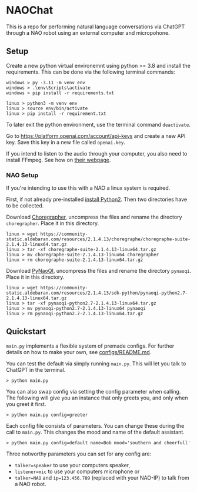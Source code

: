 # NAOChat

This is a repo for performing natural language conversations via ChatGPT through a NAO robot using an external computer and micropohone.

## Setup

Create a new python virtual environemnt using python >= 3.8 and install the requirements. This can be done via the following terminal commands:
```
windows > py -3.11 -m venv env
windows > .\env\Scripts\activate
windows > pip install -r requirements.txt

linux > python3 -m venv env
linux > source env/bin/activate
linux > pip install -r requirement.txt
```

To later exit the python environment, use the terminal command `deactivate`. 

Go to https://platform.openai.com/account/api-keys and create a new API key. Save this key in a new file called `openai.key`.

If you intend to listen to the audio through your computer, you also need to install FFmpeg. See how on [their webpage](https://ffmpeg.org).

### NAO Setup

If you're intending to use this with a NAO a linux system is required. 

First, if not already pre-installed [install Python2](https://docs.python-guide.org/starting/install/linux/). Then two directories have to be collected.

Download [Choregrapher](https://community-static.aldebaran.com/resources/2.1.4.13/choregraphe/choregraphe-suite-2.1.4.13-linux64.tar.gz), uncompress the files and rename the directory `choregrapher`. Place it in this directory.
```
linux > wget https://community-static.aldebaran.com/resources/2.1.4.13/choregraphe/choregraphe-suite-2.1.4.13-linux64.tar.gz
linux > tar -xf choregraphe-suite-2.1.4.13-linux64.tar.gz
linux > mv choregraphe-suite-2.1.4.13-linux64 choregrapher
linux > rm choregraphe-suite-2.1.4.13-linux64.tar.gz
```
Download [PyNaoQI](https://community-static.aldebaran.com/resources/2.1.4.13/sdk-python/pynaoqi-python2.7-2.1.4.13-linux64.tar.gz), uncompress the files and rename the directory `pynaoqi`. Place it in this directory.
```
linux > wget https://community-static.aldebaran.com/resources/2.1.4.13/sdk-python/pynaoqi-python2.7-2.1.4.13-linux64.tar.gz
linux > tar -xf pynaoqi-python2.7-2.1.4.13-linux64.tar.gz
linux > mv pynaoqi-python2.7-2.1.4.13-linux64 pynaoqi
linux > rm pynaoqi-python2.7-2.1.4.13-linux64.tar.gz
```
## Quickstart

`main.py` implements a flexible system of premade configs. For further details on how to make your own, see [configs/README.md](./configs/README.md).

You can test the default via simply running `main.py`. This will let you talk to ChatGPT in the terminal.

```
> python main.py
```

You can also swap config via setting the config parameter when calling. The following will give you an instance that only greets you, and only when you greet it first.
```
> python main.py config=greeter
```

Each config file consists of parameters. You can change these during the call to `main.py`. This changes the mood and name of the default assistant.
```
> python main.py config=default name=Bob mood='southern and cheerfull'
``` 

Three notworthy parameters you can set for any config are: 
- `talker=speaker` to use your computers speaker, 
- `listener=mic` to use your computers microphone or 
- `talker=NAO` and `ip=123.456.789` (replaced with your NAO-IP) to talk from a NAO robot.
